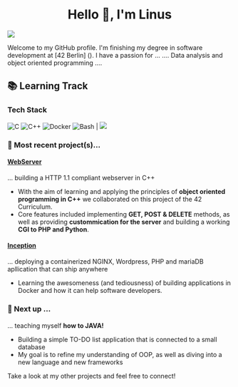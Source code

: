 <h1 align="center">Hello 👋, I'm Linus</h1>

[![](https://visitcount.itsvg.in/api?id=Linuswidmer&label=Profile%20Views&color=1&icon=5&pretty=false)](https://visitcount.itsvg.in)

Welcome to my GitHub profile. I'm finishing my degree in software development at [42 Berlin] (). I have a passion for ...
.... Data analysis and object oriented programming ....

## 📚 Learning Track
### Tech Stack
![C](https://img.shields.io/badge/c-%2300599C.svg?style=for-the-badge&logo=c&logoColor=white) ![C++](https://img.shields.io/badge/C%2B%2B-00599C?style=for-the-badge&logo=c%2B%2B&logoColor=white) ![Docker](https://img.shields.io/badge/docker-%230db7ed.svg?style=for-the-badge&logo=docker&logoColor=white) ![Bash](https://img.shields.io/badge/GNU%20Bash-4EAA25?style=for-the-badge&logo=GNU%20Bash&logoColor=white) | ![](https://github-readme-stats.vercel.app/api/top-langs/?username=Linuswidmer&theme=dark&hide_border=false&include_all_commits=false&count_private=false&layout=compact)

### 🌟 Most recent project(s)...

#### [WebServer](https://github.com/Linuswidmer/42_webserv)
... building a HTTP 1.1 compliant webserver in C++
- With the aim of learning and applying the principles of **object oriented programming in C++** we collaborated on this project of the 42 Curriculum.
- Core features included implementing **GET, POST & DELETE** methods, as well as providing **custommication for the server** and building a working **CGI to PHP and Python**.
#### [Inception](https://github.com/Linuswidmer/42_inception)
... deploying a containerized NGINX, Wordpress, PHP and mariaDB apllication that can ship anywhere
- Learning the awesomeness (and tediousness) of building applications in Docker and how it can help software developers.


### 🚀 Next up ...
#### 
... teaching myself **how to JAVA!**
- Building a simple TO-DO list application that is connected to a small database 
- My goal is to refine my understanding of OOP, as well as diving into a new language and new frameworks

Take a look at my other projects and feel free to connect!
